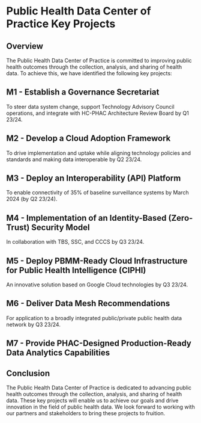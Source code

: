 # Public Health Data Center of Practice Key Projects

## Overview
The Public Health Data Center of Practice is committed to improving public health outcomes through the collection, analysis, and sharing of health data. To achieve this, we have identified the following key projects:

## M1 - Establish a Governance Secretariat
To steer data system change, support Technology Advisory Council operations, and integrate with HC-PHAC Architecture Review Board by Q1 23/24.

## M2 - Develop a Cloud Adoption Framework
To drive implementation and uptake while aligning technology policies and standards and making data interoperable by Q2 23/24.

## M3 - Deploy an Interoperability (API) Platform
To enable connectivity of 35% of baseline surveillance systems by March 2024 (by Q2 23/24).

## M4 - Implementation of an Identity-Based (Zero-Trust) Security Model
In collaboration with TBS, SSC, and CCCS by Q3 23/24.

## M5 - Deploy PBMM-Ready Cloud Infrastructure for Public Health Intelligence (CIPHI)
An innovative solution based on Google Cloud technologies by Q3 23/24.

## M6 - Deliver Data Mesh Recommendations
For application to a broadly integrated public/private public health data network by Q3 23/24.

## M7 - Provide PHAC-Designed Production-Ready Data Analytics Capabilities

## Conclusion
The Public Health Data Center of Practice is dedicated to advancing public health outcomes through the collection, analysis, and sharing of health data. These key projects will enable us to achieve our goals and drive innovation in the field of public health data. We look forward to working with our partners and stakeholders to bring these projects to fruition.
